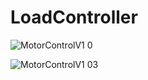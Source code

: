 # LoadController
![MotorControlV1 0](https://github.com/abdelrhman12312/LoadController/assets/67631987/d001f31b-dcd7-46ca-8a50-f6bcb33f2fce)

![MotorControlV1 03](https://github.com/abdelrhman12312/LoadController/assets/67631987/fedeb78f-d633-4697-b30b-105074bbe331)

